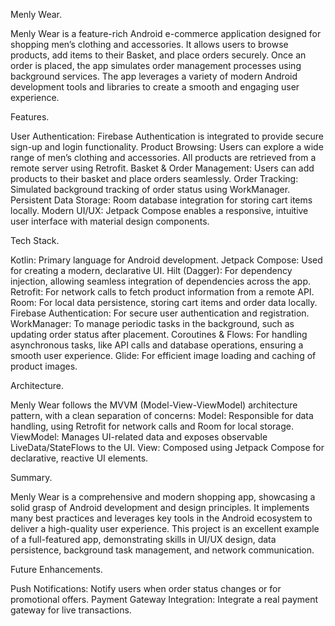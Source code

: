 Menly Wear.

Menly Wear is a feature-rich Android e-commerce application designed for shopping men’s clothing and accessories. 
It allows users to browse products, add items to their Basket, and place orders securely. 
Once an order is placed, the app simulates order management processes using background services. 
The app leverages a variety of modern Android development tools and libraries to create a smooth and engaging user experience.



Features.

User Authentication: Firebase Authentication is integrated to provide secure sign-up and login functionality.
Product Browsing: Users can explore a wide range of men’s clothing and accessories. All products are retrieved from a remote server using Retrofit.
Basket & Order Management: Users can add products to their basket and place orders seamlessly.
Order Tracking: Simulated background tracking of order status using WorkManager.
Persistent Data Storage: Room database integration for storing cart items locally.
Modern UI/UX: Jetpack Compose enables a responsive, intuitive user interface with material design components.



Tech Stack.

Kotlin: Primary language for Android development.
Jetpack Compose: Used for creating a modern, declarative UI.
Hilt (Dagger): For dependency injection, allowing seamless integration of dependencies across the app.
Retrofit: For network calls to fetch product information from a remote API.
Room: For local data persistence, storing cart items and order data locally.
Firebase Authentication: For secure user authentication and registration.
WorkManager: To manage periodic tasks in the background, such as updating order status after placement.
Coroutines & Flows: For handling asynchronous tasks, like API calls and database operations, ensuring a smooth user experience.
Glide: For efficient image loading and caching of product images.



Architecture.

Menly Wear follows the MVVM (Model-View-ViewModel) architecture pattern, with a clean separation of concerns:
Model: Responsible for data handling, using Retrofit for network calls and Room for local storage.
ViewModel: Manages UI-related data and exposes observable LiveData/StateFlows to the UI.
View: Composed using Jetpack Compose for declarative, reactive UI elements.



Summary.

Menly Wear is a comprehensive and modern shopping app, showcasing a solid grasp of Android development and design principles. 
It implements many best practices and leverages key tools in the Android ecosystem to deliver a high-quality user experience. 
This project is an excellent example of a full-featured app, demonstrating skills in UI/UX design, data persistence, background task management, and network communication.


Future Enhancements.

Push Notifications: Notify users when order status changes or for promotional offers.
Payment Gateway Integration: Integrate a real payment gateway for live transactions.
